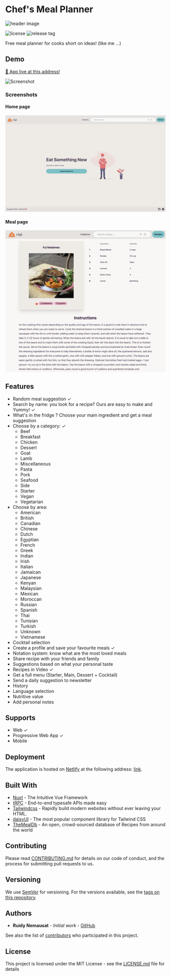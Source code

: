 # Chef's Meal Planner

![header image](https://socialify.git.ci/rjnemo/meal_planner/image?description=1&font=Raleway&language=1&logo=https%3A%2F%2Fchefs-meal-planner.onrender.com%2Flogo192.png&owner=1&pattern=Diagonal%20Stripes&stargazers=1&theme=Dark)

![license](https://img.shields.io/github/license/rjNemo/meal_planner?style=for-the-badge)
![release tag](https://img.shields.io/github/v/release/rjNemo/meal_planner?style=for-the-badge)

Free meal planner for cooks short on ideas! (like me …)

## Demo

[🚀 App live at this address!](https://mood2food.netlify.app/)

![Screenshot](docs/short_clip.gif)

### Screenshots

#### Home page

![Screenshot](docs/homepage.png)

#### Meal page

![Screenshot](docs/mealpage.png)

## Features

- Random meal suggestion ✓
- Search by name: you look for a recipe? Ours are easy to make and Yummy! ✓
- What's in the fridge ? Choose your main ingredient and get a meal suggestion
- Choose by a category: ✓
  - Beef
  - Breakfast
  - Chicken
  - Dessert
  - Goat
  - Lamb
  - Miscellaneous
  - Pasta
  - Pork
  - Seafood
  - Side
  - Starter
  - Vegan
  - Vegetarian
- Choose by area:
  - American
  - British
  - Canadian
  - Chinese
  - Dutch
  - Egyptian
  - French
  - Greek
  - Indian
  - Irish
  - Italian
  - Jamaican
  - Japanese
  - Kenyan
  - Malaysian
  - Mexican
  - Moroccan
  - Russian
  - Spanish
  - Thai
  - Tunisian
  - Turkish
  - Unknown
  - Vietnamese
- Cocktail selection
- Create a profile and save your favourite meals ✓
- Notation system: know what are the most loved meals
- Share recipe with your friends and family
- Suggestions based on what your personal taste
- Recipes in Video ✓
- Get a full menu (Starter, Main, Dessert + Cocktail)
- Send a daily suggestion to newsletter
- History
- Language selection
- Nutritive value
- Add personal notes

## Supports

- Web ✓
- Progressive Web App ✓
- Mobile

## Deployment

The application is hosted on [Netlify](https://netlify.com/) at the following
address: [link](https://mood2food.netlify.app/).

## Built With

- [Nuxt](https://nuxt.com/) - The Intuitive Vue Framework
- [tRPC](https://trpc.io/) - End-to-end typesafe APIs made easy
- [Tailwindcss](https://tailwindcss.com) - Rapidly build modern websites without
  ever leaving your HTML.
- [daisyUI](https://daisyui.com/) - The most popular component library for
  Tailwind CSS
- [TheMealDb](https://www.themealdb.com/api.php) - An open, crowd-sourced database
  of Recipes from around the world

## Contributing

Please read [CONTRIBUTING.md](https://github.com/rjNemo/meal_planner/contributors)
for details on our code of conduct, and the process for submitting pull requests
to us.

## Versioning

We use [SemVer](http://semver.org/) for versioning. For the versions available, see
the [tags on this repository](https://github.com/rjNemo/meal_planner/tags).

## Authors

- **Ruidy Nemausat** - _Initial work_ - [GitHub](https://github.com/rjNemo)

See also the list of [contributors](https://github.com/rjNemo/meal_planner/contributors)
who participated in this project.

## License

This project is licensed under the MIT License - see the [LICENSE.md](LICENSE.md)
file for details
